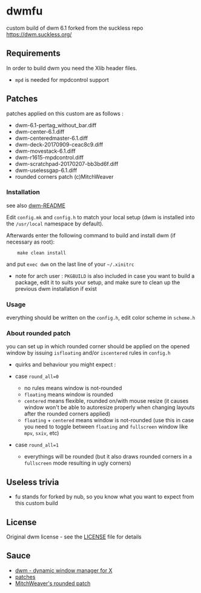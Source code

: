 # dwmfu

custom build of dwm 6.1 forked from the suckless repo https://dwm.suckless.org/

## Requirements
In order to build dwm you need the Xlib header files.
- `mpd` is needed for mpdcontrol support

## Patches
patches applied on this custom are as follows :
* dwm-6.1-pertag_without_bar.diff
* dwm-center-6.1.diff
* dwm-centeredmaster-6.1.diff
* dwm-deck-20170909-ceac8c9.diff
* dwm-movestack-6.1.diff
* dwm-r1615-mpdcontrol.diff
* dwm-scratchpad-20170207-bb3bd6f.diff
* dwm-uselessgap-6.1.diff
* rounded corners patch (c)MitchWeaver

### Installation
see also [dwm-README](dwm-README)

Edit `config.mk` and `config.h` to match your local setup (dwm is installed into
the `/usr/local` namespace by default).

Afterwards enter the following command to build and install dwm (if
necessary as root):

```
    make clean install
```
and put `exec dwm` on the last line of your `~/.xinitrc`
- note for arch user : `PKGBUILD` is also included in case you want to build a package, edit it to suits your setup, and make sure to clean up the previous dwm installation if exist

### Usage
everything should be written on the `config.h`, edit color scheme in `scheme.h`

### About rounded patch
you can set up in which rounded corner should be applied on the opened window by issuing `isfloating` and/or `iscentered` rules in `config.h`
- quirks and behaviour you might expect :
* case `round_all=0`
    - no rules means window is not-rounded
    - `floating` means window is rounded
    - `centered` means flexible, rounded on/with mouse resize (it causes window won't be able to autoresize properly when changing layouts after the rounded corners applied)
    - `floating` + `centered` means window is not-rounded (use this in case you need to toggle between `floating` and `fullscreen` window like `mpv`, `sxiv`, etc)

* case `round_all=1`
    - everythings will be rounded (but it also draws rounded corners in a `fullscreen` mode resulting in ugly corners)

## Useless trivia
- fu stands for forked by nub, so you know what you want to expect from this custom build

## License
Original dwm license - see the [LICENSE](LICENSE) file for details

## Sauce
* [dwm - dynamic window manager for X](https://dwm.suckless.org/)
* [patches](https://dwm.suckless.org/patches/)
* [MitchWeaver's rounded patch](https://github.com/MitchWeaver/dotfiles/blob/8d76e479715e7fa7b4df153719d3d25144f9f7f2/suckless-tools/dwm/dwm/dwm.c#L938)

